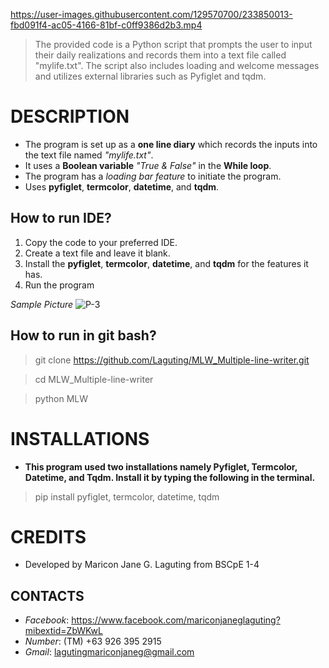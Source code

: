 https://user-images.githubusercontent.com/129570700/233850013-fbd091f4-ac05-4166-81bf-c0ff9386d2b3.mp4
> The provided code is a Python script that prompts the user to input their daily realizations and records them into a text file called "mylife.txt". The script also includes loading and welcome messages and utilizes external libraries such as Pyfiglet and tqdm.

# DESCRIPTION
- The program is set up as a **one line  diary** which records the inputs into the text file named *"mylife.txt"*.
- It uses a **Boolean variable** *"True & False"* in the **While loop**.
- The program has a *loading bar feature* to initiate the program.
- Uses **pyfiglet**, **termcolor**, **datetime**, and **tqdm**.

## How to run IDE?
1. Copy the code to your preferred IDE.
2. Create a text file and leave it blank.
3. Install the **pyfiglet**, **termcolor**, **datetime**, and **tqdm** for the features it has. 
4. Run the program

*Sample Picture*
![P-3](https://user-images.githubusercontent.com/129570700/233852050-f626cd9c-1206-4bbf-a160-099fc4894b22.PNG)

## How to run in git bash?
> git clone https://github.com/Laguting/MLW_Multiple-line-writer.git

> cd MLW_Multiple-line-writer

> python MLW

# INSTALLATIONS
- **This program used two installations namely Pyfiglet, Termcolor, Datetime, and Tqdm. Install it by typing the following in the terminal.**
> pip install pyfiglet, termcolor, datetime, tqdm

# CREDITS
- Developed by Maricon Jane G. Laguting from BSCpE 1-4

## CONTACTS
- *Facebook*: https://www.facebook.com/mariconjaneglaguting?mibextid=ZbWKwL
- *Number*: (TM) +63 926 395 2915
- *Gmail*: lagutingmariconjaneg@gmail.com
